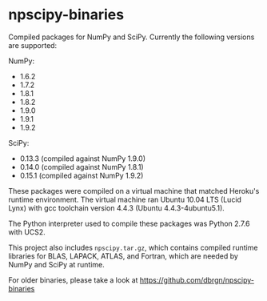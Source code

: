 npscipy-binaries
================

Compiled packages for NumPy and SciPy. Currently the following versions are
supported:

NumPy:
  * 1.6.2
  * 1.7.2
  * 1.8.1
  * 1.8.2
  * 1.9.0
  * 1.9.1
  * 1.9.2

SciPy:
  * 0.13.3 (compiled against NumPy 1.9.0)
  * 0.14.0 (compiled against NumPy 1.8.1)
  * 0.15.1 (compiled against NumPy 1.9.2)

These packages were compiled on a virtual machine that matched Heroku's
runtime environment. The virtual machine ran Ubuntu 10.04 LTS (Lucid Lynx)
with gcc toolchain version 4.4.3 (Ubuntu 4.4.3-4ubuntu5.1).

The Python interpreter used to compile these packages was Python 2.7.6 with
UCS2.

This project also includes `npscipy.tar.gz`, which contains compiled runtime
libraries for BLAS, LAPACK, ATLAS, and Fortran, which are needed by NumPy and
SciPy at runtime.

For older binaries, please take a look at
https://github.com/dbrgn/npscipy-binaries
